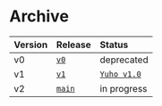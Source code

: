 # Archive  

| Version | Release | Status | 
| :--- | :--- | :--- |
| v0 | [`v0`](./v0/) | deprecated |
| v1 | [`v1`](./v1/) | [`Yuho v1.0`](https://github.com/gongahkia/yuho/releases/tag/1.0) 
| v2 | [`main`](../main) | in progress |